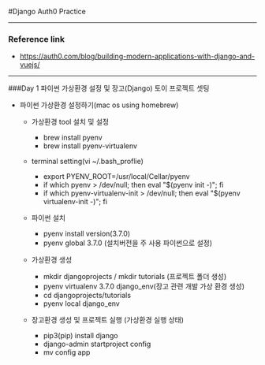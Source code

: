 #Django Auth0 Practice
***
### Reference link
- https://auth0.com/blog/building-modern-applications-with-django-and-vuejs/
---
###Day 1 파이썬 가상환경 설정 및 장고(Django) 토이 프로젝트 셋팅

- 파이썬 가상환경 설정하기(mac os using homebrew)
    - 가상환경 tool 설치 및 설정
        - brew install pyenv
        - brew install pyenv-virtualenv
        
    - terminal setting(vi ~/.bash_proflie)
        - export PYENV_ROOT=/usr/local/Cellar/pyenv
        - if which pyenv > /dev/null; then eval "$(pyenv init -)"; fi
        - if which pyenv-virtualenv-init > /dev/null; then eval "$(pyenv virtualenv-init -)"; fi
    
    - 파이썬 설치
        - pyenv install version(3.7.0)
        - pyenv global 3.7.0 (설치버전을 주 사용 파이썬으로 설정)
        
    - 가상환경 생성
        - mkdir djangoprojects / mkdir tutorials (프로젝트 폴더 생성)
        - pyenv virtualenv 3.7.0 django_env(장고 관련 개발 가상 환경 생성)
        - cd djangoprojects/tutorials
        - pyenv local django_env
    
    - 장고환경 생성 및 프로젝트 실행 (가상환경 실행 상태)
        - pip3(pip) install django
        - django-admin startproject config
        - mv config app
        
